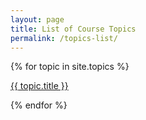 ```yaml
---
layout: page
title: List of Course Topics
permalink: /topics-list/
---
```



{% for topic in site.topics %}
  <p>
    <a target="_parent" href="..{{ topic.url }}">
      {{ topic.title }}
    </a>
  </p>
{% endfor %}

